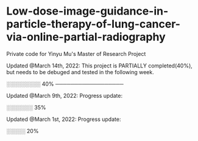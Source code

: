 # Low-dose-image-guidance-in-particle-therapy-of-lung-cancer-via-online-partial-radiography
Private code for Yinyu Mu's Master of Research Project

Updated @March 14th, 2022:
  This project is PARTIALLY completed(40%), but needs to be debuged and tested in the following week.
  
  ░░░░░░░░░ 40%
──────────────────
  
Updated @March 9th, 2022:
  Progress update:
  
  ░░░░░░░ 35%
  

Updated @March 1st, 2022:
  Progress update:
  
  ░░░░░ 20%

